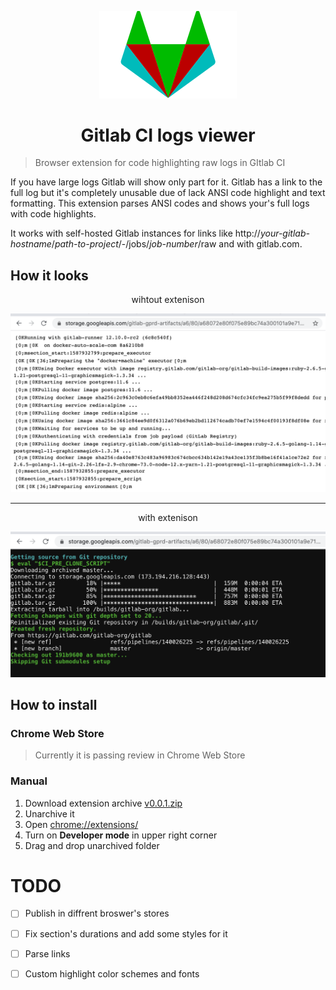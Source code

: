 <p align="center">
  <img width="220" src="media/logo.png" alt="logo"/>
</p>

<h1 align="center">Gitlab CI logs viewer</h1>


> Browser extension for code highlighting raw logs in GItlab CI

If you have large logs Gitlab will show only part for it. Gitlab has a link to the full log but it's completely unusable due of lack ANSI code highlight and text formatting. This extension parses ANSI codes and shows your's full logs with code highlights.

It works with self-hosted Gitlab instances for links like http://*your-gitlab-hostname*/*path-to-project*/-/jobs/*job-number*/raw and with gitlab.com.

## How it looks

<p align="center">wihtout extenison</p>

![Without extension](media/before.png)

---------

<p align="center">with extenison</p>

![With extension](media/after.png)

## How to install

### Chrome Web Store

> Currently it is passing review in Chrome Web Store

### Manual

1. Download extension archive [v0.0.1.zip](https://github.com/7rulnik/gitlab-job-log-viewer/releases/download/v0.0.1/v0.0.1.zip)
2. Unarchive it
3. Open [chrome://extensions/](chrome://extensions/)
4. Turn on **Developer mode** in upper right corner
5. Drag and drop unarchived folder

# TODO

- [ ] Publish in diffrent broswer's stores
- [ ] Fix section's durations and add some styles for it
- [ ] Parse links
- [ ] Custom highlight color schemes and fonts


